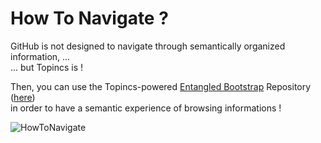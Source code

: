 How To Navigate ?
==

GitHub is not designed to navigate through semantically organized information, ...   
... but Topincs is !

Then, you can use the Topincs-powered <a href="https://github.com/iPlumb3r/EntangledBootstrap/blob/master/ReadMe.md">Entangled Bootstrap</a> Repository (<a href="https://www.topincs.com/EntangledBootstrap/">here</a>)   
in order to have a semantic experience of browsing informations !

![HowToNavigate](https://github.com/iPlumb3r/BigPicture/blob/master/Images/HowToNavigate.png)
